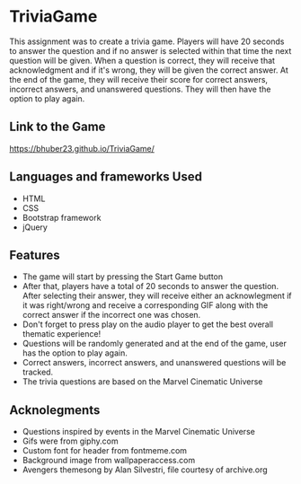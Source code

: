 # TriviaGame
This assignment was to create a trivia game. Players will have 20 seconds to answer the question and if no answer is selected within that time the next question will be given. When a question is correct, they will receive that acknowledgment and if it's wrong, they will be given the correct answer. At the end of the game, they will receive their score for correct answers, incorrect answers, and unanswered questions. They will then have the option to play again.

## Link to the Game
https://bhuber23.github.io/TriviaGame/

## Languages and frameworks Used
- HTML
- CSS
- Bootstrap framework
- jQuery

## Features
- The game will start by pressing the Start Game button
- After that, players have a total of 20 seconds to answer the question. After selecting their answer, they will receive either an acknowlegment if it was right/wrong and receive a corresponding GIF along with the correct answer if the incorrect one was chosen.
- Don't forget to press play on the audio player to get the best overall thematic experience!
- Questions will be randomly generated and at the end of the game, user has the option to play again.
- Correct answers, incorrect answers, and unanswered questions will be tracked.
- The trivia questions are based on the Marvel Cinematic Universe


## Acknolegments
- Questions inspired by events in the Marvel Cinematic Universe
- Gifs were from giphy.com 
- Custom font for header from fontmeme.com
- Background image from wallpaperaccess.com
- Avengers themesong by Alan Silvestri, file courtesy of archive.org